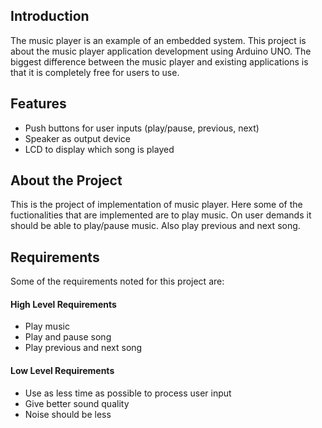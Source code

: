 ## Introduction

The music player is an example of an embedded system. This project is about the music player application development using Arduino UNO. The biggest difference between the music player and existing applications is that it is completely free for users to use.

## Features

- Push buttons for user inputs (play/pause, previous, next)
- Speaker as output device
- LCD to display which song is played

## About the Project

This is the project of implementation of music player. Here some of the fuctionalities that are implemented are to play music. On user demands it should be able to play/pause music. Also play previous and next song.

## Requirements

Some of the requirements noted for this project are:
#### High Level Requirements
- Play music
- Play and pause song
- Play previous and next song
#### Low Level Requirements
- Use as less time as possible to process user input
- Give better sound quality
- Noise should be less
